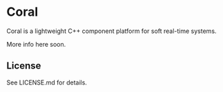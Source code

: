 Coral
=====

Coral is a lightweight C++ component platform for soft real-time systems.

More info here soon.

License
-------

See LICENSE.md for details.
